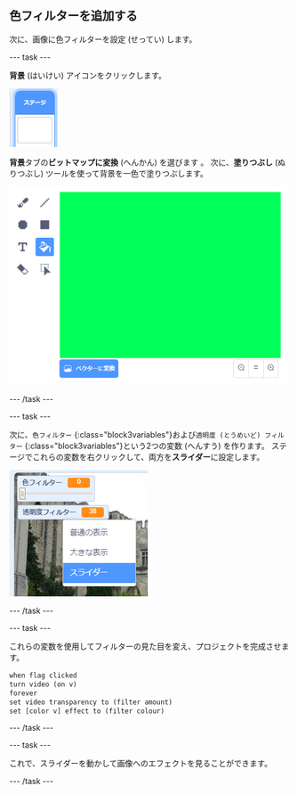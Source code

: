 ## 色フィルターを追加する

次に、画像に色フィルターを設定 (せってい) します。

--- task ---

**背景** (はいけい) アイコンをクリックします。

![ステージアイコンを表す画像](images/stage.png)

**背景**タブの**ビットマップに変換** (へんかん) を選びます 。 次に、**塗りつぶし** (ぬりつぶし) ツールを使って背景を一色で塗りつぶします。

![ステージの背景が塗りつぶされた画像](images/paint-bucket.png)

--- /task ---

--- task ---

次に、`色フィルター` {:class="block3variables"}および`透明度 (とうめいど) フィルター` {:class="block3variables"}という2つの変数 (へんすう) を作ります。 ステージでこれらの変数を右クリックして、両方を**スライダー**に設定します。

![スライダーに変更された変数を表す画像](images/sliders.png)

--- /task ---

--- task ---

これらの変数を使用してフィルターの見た目を変え、プロジェクトを完成させます。

```blocks3
when flag clicked
turn video (on v)
forever
set video transparency to (filter amount)
set [color v] effect to (filter colour)
```

--- /task ---

--- task ---

これで、スライダーを動かして画像へのエフェクトを見ることができます。

--- /task ---




